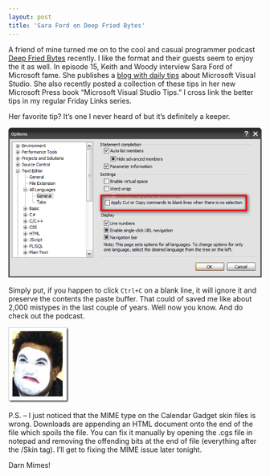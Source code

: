 ```yaml
---
layout: post  
title: 'Sara Ford on Deep Fried Bytes'
---
```

A friend of mine turned me on to the cool and casual programmer podcast [Deep Fried Bytes](http://deepfriedbytes.com/) recently. I like the format and their guests seem to enjoy the it as well. In episode 15, Keith and Woody interview Sara Ford of Microsoft fame. She publishes a [blog with daily tips](http://blogs.msdn.com/saraford/) about Microsoft Visual Studio. She also recently posted a collection of these tips in her new Microsoft Press book “Microsoft Visual Studio Tips.” I cross link the better tips in my regular Friday Links series.

Her favorite tip? It’s one I never heard of but it’s definitely a keeper.

![Options dialog in Visual Studio](/cdn/images/blog/SaraFordonDeepFriedBytes_EF45/cutcopy.png)

Simply put, if you happen to click `Ctrl+C` on a blank line, it will ignore it and preserve the contents the paste buffer. That could of saved me like about 2,000 mistypes in the last couple of years. Well now you know. And do check out the podcast.

![mime](/cdn/images/blog/SaraFordonDeepFriedBytes_EF45/mime.jpg)

P.S. – I just noticed that the MIME type on the Calendar Gadget skin files is wrong. Downloads are appending an HTML document onto the end of the file which spoils the file. You can fix it manually by opening the .cgs file in notepad and removing the offending bits at the end of file (everything after the /Skin tag). I’ll get to fixing the MIME issue later tonight.

Darn Mimes!
